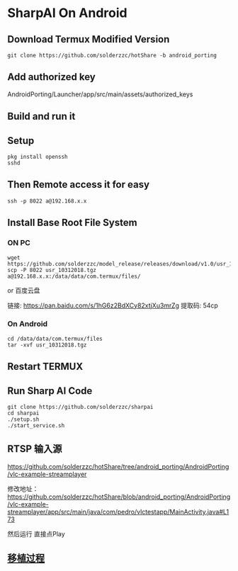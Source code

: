 # SharpAI On Android

## Download Termux Modified Version

```
git clone https://github.com/solderzzc/hotShare -b android_porting
```

## Add authorized key

AndroidPorting/Launcher/app/src/main/assets/authorized_keys

## Build and run it

## Setup

```
pkg install openssh
sshd
```

## Then Remote access it for easy

```
ssh -p 8022 a@192.168.x.x
```

## Install Base Root File System

### ON PC
```
wget https://github.com/solderzzc/model_release/releases/download/v1.0/usr_10312018.tgz
scp -P 8022 usr_10312018.tgz a@192.168.x.x:/data/data/com.termux/files/
```
or 百度云盘

链接: https://pan.baidu.com/s/1hG6z2BdXCy82xtjXu3mrZg 提取码: 54cp

### On Android
```
cd /data/data/com.termux/files
tar -xvf usr_10312018.tgz 
```

## Restart TERMUX

## Run Sharp AI Code

```
git clone https://github.com/solderzzc/sharpai
cd sharpai
./setup.sh
./start_service.sh
```

## RTSP 输入源

https://github.com/solderzzc/hotShare/tree/android_porting/AndroidPorting/vlc-example-streamplayer

修改地址：
https://github.com/solderzzc/hotShare/blob/android_porting/AndroidPorting/vlc-example-streamplayer/app/src/main/java/com/pedro/vlctestapp/MainActivity.java#L173

然后运行
直接点Play



## [移植过程](https://github.com/solderzzc/hotShare/issues/3239)
